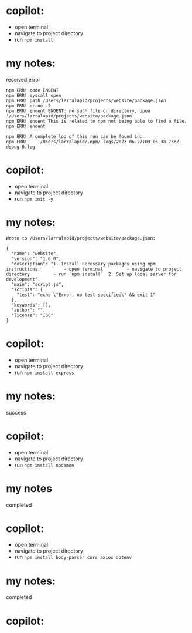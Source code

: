 # copilot:
- open terminal
- navigate to project directory
- run `npm install`

# my notes:
received error
```
npm ERR! code ENOENT
npm ERR! syscall open
npm ERR! path /Users/larralapid/projects/website/package.json
npm ERR! errno -2
npm ERR! enoent ENOENT: no such file or directory, open '/Users/larralapid/projects/website/package.json'
npm ERR! enoent This is related to npm not being able to find a file.
npm ERR! enoent 

npm ERR! A complete log of this run can be found in:
npm ERR!     /Users/larralapid/.npm/_logs/2023-06-27T09_05_38_736Z-debug-0.log
```
# copilot:
- open terminal
- navigate to project directory
- run `npm init -y`

# my notes:
```
Wrote to /Users/larralapid/projects/website/package.json:

{
  "name": "website",
  "version": "1.0.0",
  "description": "1. Install necessary packages using npm     - instructions:         - open terminal         - navigate to project directory         - run `npm install`  2. Set up local server for development",
  "main": "script.js",
  "scripts": {
    "test": "echo \"Error: no test specified\" && exit 1"
  },
  "keywords": [],
  "author": "",
  "license": "ISC"
}
```

# copilot:
- open terminal
- navigate to project directory
- run `npm install express`

# my notes:
success

# copilot:
- open terminal
- navigate to project directory
- run `npm install nodemon`

# my notes
completed

# copilot:
- open terminal
- navigate to project directory
- run `npm install body-parser cors axios dotenv`

# my notes:
completed

# copilot:
